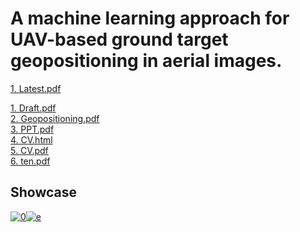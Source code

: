 # A machine learning approach for UAV-based ground target geopositioning in aerial images.
[1. Latest.pdf](https://anuragpaul0.github.io/Geopositioning/Anurag%20Paul%2020EC01045.pdf)<br>

[1. Draft.pdf](https://anuragpaul0.github.io/Geopositioning/CV/pdfs/Draft.pdf)<br>
[2. Geopositioning.pdf](https://anuragpaul0.github.io/Geopositioning/CV/pdfs/Anurag%20Paul%2020EC01045.pdf)<br>
[3. PPT.pdf](https://anuragpaul0.github.io/Geopositioning/CV/pdfs/PPT.pdf)<br>
[4. CV.html](https://anuragpaul0.github.io/Geopositioning/CV/CV.html)<br>
[5. CV.pdf](https://anuragpaul0.github.io/Geopositioning/CV/pdfs/CV.pdf)<br>
[6. ten.pdf](https://anuragpaul0.github.io/Geopositioning/CV/pdfs/ten.pdf)

## Showcase

[![0](https://github.com/AnuragPaul0/Geopositioning/assets/88148165/20ed10c2-c9e8-43cb-b6e6-a60de9aca149)](https://www.youtube.com/watch?v=cNeTebvjNzo "AirSim Neighbourhood environment")[![e](https://github.com/AnuragPaul0/Geopositioning/assets/88148165/320a9186-9b93-4c2b-abc1-ea56b8300586)](https://www.youtube.com/watch?v=pbN-APBX7oI "AirSim Inspection")
